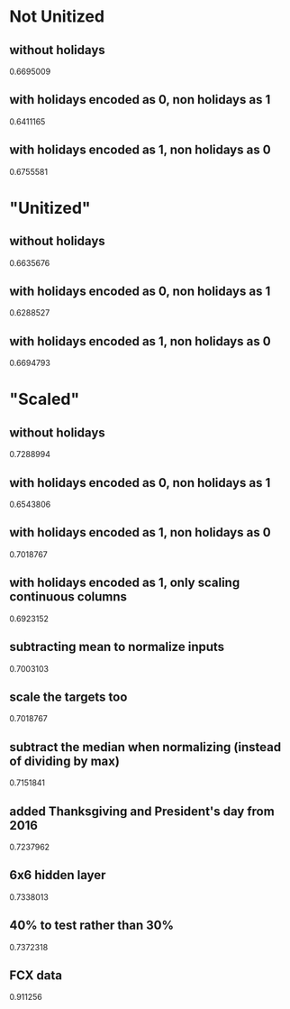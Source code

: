 # Not Unitized
## without holidays
0.6695009

## with holidays encoded as 0, non holidays as 1
0.6411165

## with holidays encoded as 1, non holidays as 0
0.6755581


# "Unitized"
## without holidays
0.6635676

## with holidays encoded as 0, non holidays as 1
0.6288527

## with holidays encoded as 1, non holidays as 0
0.6694793



# "Scaled"
## without holidays
0.7288994

## with holidays encoded as 0, non holidays as 1
0.6543806

## with holidays encoded as 1, non holidays as 0
0.7018767

## with holidays encoded as 1, only scaling continuous columns
0.6923152

## subtracting mean to normalize inputs
0.7003103

## scale the targets too
0.7018767

## subtract the median when normalizing (instead of dividing by max)
0.7151841

## added Thanksgiving and President's day from 2016
0.7237962

## 6x6 hidden layer
0.7338013

## 40% to test rather than 30%
0.7372318



## FCX data
0.911256

